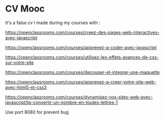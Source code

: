 # CV Mooc

It's a false cv I made during my courses with :

https://openclassrooms.com/courses/creez-des-pages-web-interactives-avec-javascript

https://openclassrooms.com/courses/apprenez-a-coder-avec-javascript

https://openclassrooms.com/courses/utilisez-les-effets-avances-de-css-sur-votre-site

https://openclassrooms.com/courses/decouper-et-integrer-une-maquette

https://openclassrooms.com/courses/apprenez-a-creer-votre-site-web-avec-html5-et-css3

https://openclassrooms.com/courses/dynamisez-vos-sites-web-avec-javascript/tp-convertir-un-nombre-en-toutes-lettres-1

Use port 8080 for prevent bug
